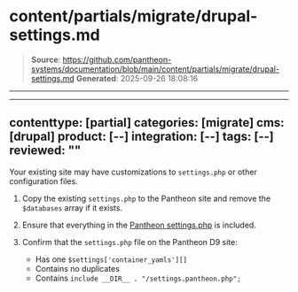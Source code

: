 # content/partials/migrate/drupal-settings.md

> **Source**: https://github.com/pantheon-systems/documentation/blob/main/content/partials/migrate/drupal-settings.md
> **Generated**: 2025-09-26 18:08:16

---

---
contenttype: [partial]
categories: [migrate]
cms: [drupal]
product: [--]
integration: [--]
tags: [--]
reviewed: ""
---

Your existing site may have customizations to `settings.php` or other configuration files.

1. Copy the existing `settings.php` to the Pantheon site and remove the `$databases` array if it exists.

1. Ensure that everything in the [Pantheon settings.php](https://github.com/pantheon-upstreams/drupal-composer-managed/blob/master/web/sites/default/settings.php) is included.

1. Confirm that the `settings.php` file on the Pantheon D9 site:

   - Has one `$settings['container_yamls'][]`
   - Contains no duplicates
   - Contains `include __DIR__ . "/settings.pantheon.php";`
